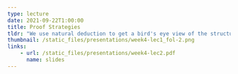 ```yaml
---
type: lecture
date: 2021-09-22T1:00:00
title: Proof Strategies
tldr: "We use natural deduction to get a bird's eye view of the structure of our mathematical proofs."
thumbnail: /static_files/presentations/week4-lec1_fol-2.png 
links: 
    - url: /static_files/presentations/week4-lec2.pdf
      name: slides
---
```

